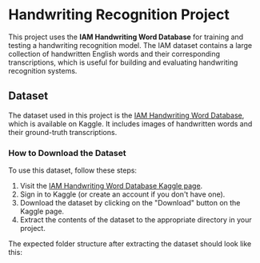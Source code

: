 # Handwriting Recognition Project

This project uses the **IAM Handwriting Word Database** for training and testing a handwriting recognition model. The IAM dataset contains a large collection of handwritten English words and their corresponding transcriptions, which is useful for building and evaluating handwriting recognition systems.

## Dataset

The dataset used in this project is the [IAM Handwriting Word Database](https://www.kaggle.com/datasets/nibinv23/iam-handwriting-word-database/code), which is available on Kaggle. It includes images of handwritten words and their ground-truth transcriptions.

### How to Download the Dataset

To use this dataset, follow these steps:

1. Visit the [IAM Handwriting Word Database Kaggle page](https://www.kaggle.com/datasets/nibinv23/iam-handwriting-word-database/code).
2. Sign in to Kaggle (or create an account if you don't have one).
3. Download the dataset by clicking on the "Download" button on the Kaggle page.
4. Extract the contents of the dataset to the appropriate directory in your project.

The expected folder structure after extracting the dataset should look like this:

